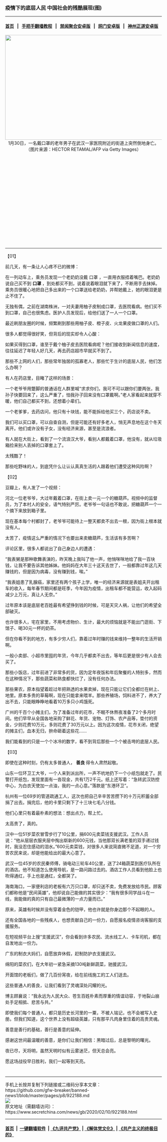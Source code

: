 ### 疫情下的底层人民 中国社会的残酷展现(图)
------------------------

#### [首页](https://github.com/gfw-breaker/banned-news1/blob/master/README.md) &nbsp;&nbsp;|&nbsp;&nbsp; [手把手翻墙教程](https://github.com/gfw-breaker/guides/wiki) &nbsp;&nbsp;|&nbsp;&nbsp; [禁闻聚合安卓版](https://github.com/gfw-breaker/bn-android) &nbsp;&nbsp;|&nbsp;&nbsp; [网门安卓版](https://github.com/oGate2/oGate) &nbsp;&nbsp;|&nbsp;&nbsp; [神州正道安卓版](https://github.com/SzzdOgate/update) 



<div class="article_right" style="fone-color:#000">
 <p style="text-align:center">
  <img alt="" src="https://img3.secretchina.com/pic/2020/2-7/p2621631a911591327-ss.jpg" style="height:337px; width:600px"/>
  <br>
   1月30日，一名戴口罩的老年男子在武汉一家医院附近的街道上突然倒地身亡。（图片来源：HECTOR RETAMAL/AFP via Getty Images）
   <span id="hideid" name="hideid" style="color:red;display:none;">
    <span href="https://www.secretchina.com">
    </span>
   </span>
  </br>
 </p>
 <div id="txt-mid1-t21-2017">
  <ins class="adsbygoogle" data-ad-client="ca-pub-1276641434651360" data-ad-slot="2451032099" style="display:inline-block;width:336px;height:280px">
  </ins>
  

---


  </div>
 </div>
 <p>
  【01】
  <span id="hideid" name="hideid" style="color:red;display:none;">
   <span href="https://www.secretchina.com">
   </span>
  </span>
 </p>
 <p>
  前几天，有一条让人心疼不已的微博：
 </p>
 <p>
  在一列动车上，乘务员发现一个老奶奶没戴
  <span href="https://www.secretchina.com/news/gb/tag/口罩" target="_blank">
   口罩
  </span>
  ，一直用衣服捂着嘴巴。老奶奶说自己买不到
  <strong>
   口罩
  </strong>
  ，到处都买不到，说着说着眼泪就下来了，不断用手去抹掉。乘务员很暖心地把自己多出来的一个口罩送给老奶奶，并帮她戴上，她的眼泪更是止不住了。
 </p>
 <p>
  无独有偶，之前在湖南株洲，一对夫妻用柚子皮制成口罩，去医院看病。他们买不到口罩，自己也很焦虑。医护人员发现后，给他们送了一人一个口罩。
 </p>
 <p>
  最近刷朋友圈的时候，频繁刷到那些用柚子皮、橙子皮、火龙果皮做口罩的人们。
 </p>
 <p>
  很多人都觉得很好笑，但背后的现实却令人心酸：
 </p>
 <p>
  如果买得到口罩，谁至于戴个柚子皮去医院看病呢？他们接收到新闻信息的速度，往往延迟了年轻人好几天，再去药店超市早就买不到了。
 </p>
 <p>
  那些不上网的人们，那些常年独居的孤寡老人，那些忙于生计的底层人民，他们怎么办啊？
 </p>
 <p>
  有人在药店里，目睹了这样的场景：
 </p>
 <p>
  一个老爷爷用蹩脚的普通话在人群里喊“求求你们，我可不可以跟你们要两张，我孙子快要回来了，这么严重了，怕我孙子回来没有口罩戴啊。”老人家看起来就穿不暖，他们自己都买不到，还想着小辈们。
 </p>
 <p>
  一个老爹爹，去药店问，他只有十块钱，能不能拆给他买三个，药店说不卖。
 </p>
 <p>
  我们可以买口罩，可以自查自测，但是可能还有好多老人，悄无声息地在这个冬天离开。他们或许没有子女，没有经济来源，甚至是流浪者。
 </p>
 <p>
  有人就在大街上，看到了一个流浪汉大爷，看别人都戴着口罩，他没有，就从垃圾箱捡来别人丢掉的口罩套上了。
 </p>
 <p>
  太残酷了！
 </p>
 <p>
  那些吃野味的人，到底凭什么让认认真真生活的人跟着他们遭受这种风险啊？
 </p>
 <p>
  【02】
 </p>
 <p>
  豆瓣上，有人发了一个视频：
 </p>
 <p>
  河北一位老爷爷，大过年戴着口罩，在街上卖一元一个的糖葫芦。视频中的监督员，为了本村人的安全，语气特别严厉。老爷爷一句话也不敢说，把糖葫芦一个一个摘下来放到箱子里。
 </p>
 <p>
  现在基本每个村都封了，老爷爷可能待上一整天都卖不出去一根，因为街上根本就没有人。
 </p>
 <p>
  太苦了，疫情这么严重的情况下也要出来卖糖葫芦，生活该有多苦啊？
 </p>
 <p>
  评论区里，很多人都说出了自己身边人的遭遇：
 </p>
 <p>
  “我表舅是那种歌舞表演的，昨天晚上我叫了他一声，他悄咪咪地给了我一百块钱，让我不要告诉其他姊妹。他妈妈在大年三十这天去世了，一般都靠过年这几天赚钱的，但是因为病毒，没有赚到钱，唉。”
 </p>
 <p>
  “我表姐患了乳腺癌，家里还有两个孩子上学，唯一的经济来源就是表姐夫开出租车的收入，每年春节期间都是旺季，今年因为疫情，出租车都不能营运，收入起码减少上万元，真让人无奈。”
 </p>
 <p>
  过年原本该是底层老百姓最有希望挣到钱的时候，可是天灾人祸，让他们的希望全部破灭。
 </p>
 <p>
  也许很多人，宅在家里，不用考虑物价、生计，最大的烦恼就是不能出门逛街、下馆子、喝30元一杯的奶茶。
 </p>
 <p>
  但在你看不到的地方，有多少穷人们，靠着过年时赚的钱来维持一整年的生活开销啊。
 </p>
 <p>
  一般小卖部、小超市里囤的年货，今年几乎都卖不出去，等年后更是很少有人会去买了。
 </p>
 <center>
  <div style="max-width: 632px;height:180px; display: none; text-align: center; margin: 0 auto; overflow: hidden;overflow-x: hidden;">
   <div id="taboola-midarticle-thumbnails" style="max-width: 632px;height:180px;overflow: hidden;overflow-x: hidden;">
   </div>
  </div>
  <div>
   <ins class="adsbygoogle" data-ad-client="ca-pub-1276641434651360" data-ad-format="fluid" data-ad-layout="in-article" data-ad-slot="5164544770" style="display:block; text-align:center;">
   </ins>
  </div>
 </center>
 <p>
  那些小饭店，过年前进了非常多的货，因为定年夜饭和年后聚餐的人特别多，然而在这种情况下，那些蔬菜和熟食都快烂了，没有任何办法。
 </p>
 <p>
  那些果农，原本指望着趁过年把熟透的水果卖掉，现在只能让它们全都烂在树上、地里。原本多贵的草莓啊，现在只能拿来喂羊。那些养殖场，饲料进不了，养大了出不去，只能眼睁睁地看着10万多只小鸡饿死。
 </p>
 <p>
  广州的千百个小摊主们，为了准备过年的花市，不眠不休熬夜准备了2个多月时间。他们早早从全国各地采购了鲜花、年货、宠物、灯饰、农产品等，垫付的资金，少则花费10万元，多则花费了30万元以上。因为这次疫情，花市关闭，绝望的摊主们，血本无归，拚命砸着这些花......
 </p>
 <p>
  我们能看到的只是一个个冰冷的数字，看不到背后那些一个个被击垮的底层人民。
 </p>
 <p>
  【03】
 </p>
 <p>
  即使在这种时刻，仍有太多普通人，
  <strong>
   <span href="https://www.secretchina.com/news/gb/tag/善良" target="_blank">
    善良
   </span>
  </strong>
  得令人肃然起敬。
 </p>
 <p>
  山东一位环卫工大爷，一个人来到派出所，一声不吭地扔下一个小纸包就走了。民警打开纸包，发现里面有一沓现金，共有1万2千元。纸上还写着：“急转武汉防控中心，为白衣天使加一点油，我的一点心意。”落款是“东港环卫”。
 </p>
 <p>
  杭州有一位69岁的管道疏通工人，这次也把自己辛辛苦苦攒下的十万元积蓄全部捐了出去。捐完后，他的卡里只剩下了十三块七毛八分钱。
 </p>
 <p>
  他们心里只有着最朴素的想法：想出点力，帮上忙。
 </p>
 <center>
  <ins class="adsbygoogle" data-ad-client="ca-pub-1276641434651360" data-ad-format="fluid" data-ad-layout="in-article" data-ad-slot="3646767294" style="display:block; text-align:center;">
  </ins>
 </center>
 <p>
  太高贵了，真的。
 </p>
 <p>
  汉中一位51岁菜农冒雪步行了10公里，捐600元卖菜钱支援武汉。工作人员说：“他从层层衣服夹层中掏出崭新的600元钱，当他那双长满老茧的双手递过钱时，我没忍住感动的泪水。”600元卖菜钱，对很多人来说简直微不足道，对一个穷苦农民来说，却是他能给出的最大心意了。
 </p>
 <p>
  武汉一位45岁的农民秦师傅，骑电动三轮车40公里，送了24箱蔬菜到医疗队所在的酒店。他不知道怎么使用导航，是一路问路过去的。酒店工作人员看到他脸上也吹得通红，手上也是通红，全都哭了。
 </p>
 <p>
  海南海口，一家便利店的老板有六万只口罩，却只送不卖，免费发放给市民。顾客们都称他是“民间英雄”，他却说自己能做的其实很少：“我有很多同学战斗在一线，我能做的真的只有自己最微薄的一点力量而已。”
 </p>
 <p>
  原来，英雄有时候并没有穿着金色的铠甲，他也许就是你身边那个不起眼的人。
 </p>
 <p>
  还有全国各地的一些残疾人，也想贡献自己的一份力，自愿报名疫情咨询客服的支援服务。
 </p>
 <p>
  在短视频平台上搜“支援武汉”，你会看到许多农民、流水线工人、卡车司机，都在自发地出一份力。
 </p>
 <p>
  广东的制衣大妈们，自愿放弃休假，赶制防护衣支援武汉。
 </p>
 <p>
  绵阳的菜农们，在大年初一紧急采摘130吨新鲜蔬菜，驰援武汉。
 </p>
 <p>
  开面馆的老板们，做了几百份宵夜，给在前线施工的工人们送去。
 </p>
 <p>
  这些普通人的善良，让我们看到了灵魂深处闪耀的光。
 </p>
 <p>
  博主顾襄说：“我永远为人民大众、苍生百姓朴素而厚重的情谊动容，于地裂山崩处手足相抵、悲苦与共。”
 </p>
 <p>
  即使我们每个普通人，都只是历史长河里的一粟，不被人铭记，也不会被写入史册。但我们知道，这个世界上没有超级英雄，只有那平凡肉身里住着的高贵灵魂。
 </p>
 <p>
  善意是善行的基础，善行是善意的延伸。
 </p>
 <p>
  感谢这世间最温暖的善意，是你们让我们相信：黑暗过后，总是黎明的曙光。
 </p>
 <p>
  夜已尽，天将明，虽然天明时似有云雾迷茫，但天总会亮。
 </p>
 <p>
  愿这场战役早日胜利，我们一起等到天亮。
  <center>
   <div>
    <div id="txt-mid2-t22-2017" style="display: block;  max-height: 351px;  overflow: hidden;">
     <div id="SC-21xxx">
     </div>
     <ins class="adsbygoogle" data-ad-client="ca-pub-1276641434651360" data-ad-format="auto" data-ad-slot="4301710469" data-full-width-responsive="true" style="display:block">
     </ins>
    </div>
   </div>
  </center>
  <div style="padding-top:12px;">
  </div>
 </p>
</div>

<hr/>
手机上长按并复制下列链接或二维码分享本文章：<br/>
https://github.com/gfw-breaker/banned-news1/blob/master/pages/p8/922188.md <br/>
<a href='https://github.com/gfw-breaker/banned-news1/blob/master/pages/p8/922188.md'><img src='https://github.com/gfw-breaker/banned-news1/blob/master/pages/p8/922188.md.png'/></a> <br/>
原文地址（需翻墙访问）：https://www.secretchina.com/news/gb/2020/02/10/922188.html


------------------------
#### [首页](https://github.com/gfw-breaker/banned-news1/blob/master/README.md) &nbsp;|&nbsp; [一键翻墙软件](https://github.com/gfw-breaker/nogfw/blob/master/README.md) &nbsp;| [《九评共产党》](https://github.com/gfw-breaker/9ping.md/blob/master/README.md#九评之一评共产党是什么) | [《解体党文化》](https://github.com/gfw-breaker/jtdwh.md/blob/master/README.md) | [《共产主义的终极目的》](https://github.com/gfw-breaker/gczydzjmd.md/blob/master/README.md)


<img src='http://gfw-breaker.win/banned-news/pages/p8/922188.md' width='0px' height='0px'/>